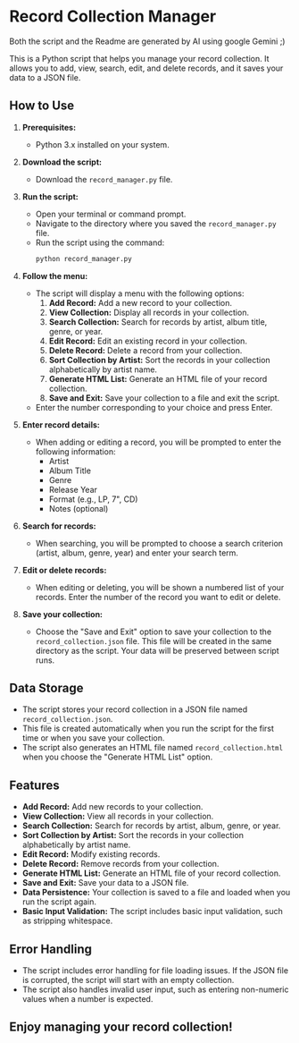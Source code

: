 # Record Collection Manager

Both the script and the Readme are generated by AI using google Gemini ;)

This is a Python script that helps you manage your record collection. It allows you to add, view, search, edit, and delete records, and it saves your data to a JSON file.

## How to Use

1.  **Prerequisites:**
    * Python 3.x installed on your system.

2.  **Download the script:**
    * Download the `record_manager.py` file.

3.  **Run the script:**
    * Open your terminal or command prompt.
    * Navigate to the directory where you saved the `record_manager.py` file.
    * Run the script using the command:
        ```bash
        python record_manager.py
        ```

4.  **Follow the menu:**
    * The script will display a menu with the following options:
        1.  **Add Record:** Add a new record to your collection.
        2.  **View Collection:** Display all records in your collection.
        3.  **Search Collection:** Search for records by artist, album title, genre, or year.
        4.  **Edit Record:** Edit an existing record in your collection.
        5.  **Delete Record:** Delete a record from your collection.
        6.  **Sort Collection by Artist:** Sort the records in your collection alphabetically by artist name.
        7.  **Generate HTML List:** Generate an HTML file of your record collection.
        8.  **Save and Exit:** Save your collection to a file and exit the script.
    * Enter the number corresponding to your choice and press Enter.

5.  **Enter record details:**
    * When adding or editing a record, you will be prompted to enter the following information:
        * Artist
        * Album Title
        * Genre
        * Release Year
        * Format (e.g., LP, 7", CD)
        * Notes (optional)

6.  **Search for records:**
    * When searching, you will be prompted to choose a search criterion (artist, album, genre, year) and enter your search term.

7.  **Edit or delete records:**
    * When editing or deleting, you will be shown a numbered list of your records. Enter the number of the record you want to edit or delete.

8.  **Save your collection:**
    * Choose the "Save and Exit" option to save your collection to the `record_collection.json` file. This file will be created in the same directory as the script. Your data will be preserved between script runs.

## Data Storage

* The script stores your record collection in a JSON file named `record_collection.json`.
* This file is created automatically when you run the script for the first time or when you save your collection.
* The script also generates an HTML file named `record_collection.html` when you choose the "Generate HTML List" option.

## Features

* **Add Record:** Add new records to your collection.
* **View Collection:** View all records in your collection.
* **Search Collection:** Search for records by artist, album, genre, or year.
* **Sort Collection by Artist:** Sort the records in your collection alphabetically by artist name.
* **Edit Record:** Modify existing records.
* **Delete Record:** Remove records from your collection.
* **Generate HTML List:** Generate an HTML file of your record collection.
* **Save and Exit:** Save your data to a JSON file.
* **Data Persistence:** Your collection is saved to a file and loaded when you run the script again.
* **Basic Input Validation:** The script includes basic input validation, such as stripping whitespace.

## Error Handling

* The script includes error handling for file loading issues. If the JSON file is corrupted, the script will start with an empty collection.
* The script also handles invalid user input, such as entering non-numeric values when a number is expected.

## Enjoy managing your record collection!


